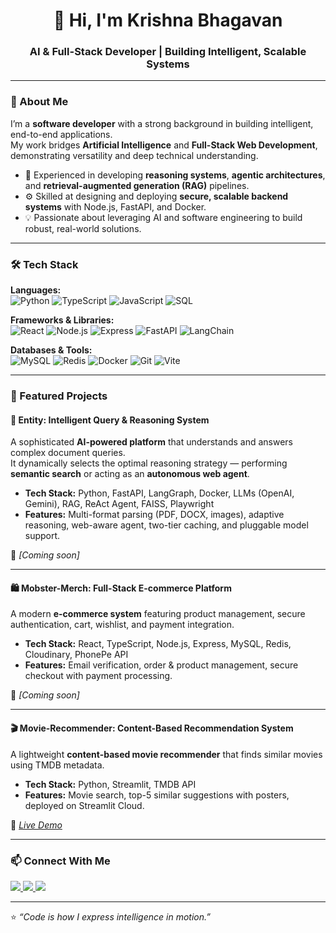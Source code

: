 <h1 align="center">👋 Hi, I'm Krishna Bhagavan</h1>
<h3 align="center">AI & Full-Stack Developer | Building Intelligent, Scalable Systems</h3>

---

### 🧠 About Me

I’m a **software developer** with a strong background in building intelligent, end-to-end applications.  
My work bridges **Artificial Intelligence** and **Full-Stack Web Development**, demonstrating versatility and deep technical understanding.

- 🧩 Experienced in developing **reasoning systems**, **agentic architectures**, and **retrieval-augmented generation (RAG)** pipelines.  
- ⚙️ Skilled at designing and deploying **secure, scalable backend systems** with Node.js, FastAPI, and Docker.  
- 💡 Passionate about leveraging AI and software engineering to build robust, real-world solutions.

---

### 🛠️ Tech Stack

**Languages:**  
![Python](https://img.shields.io/badge/Python-3776AB?style=flat-square&logo=python&logoColor=white)
![TypeScript](https://img.shields.io/badge/TypeScript-3178C6?style=flat-square&logo=typescript&logoColor=white)
![JavaScript](https://img.shields.io/badge/JavaScript-F7DF1E?style=flat-square&logo=javascript&logoColor=black)
![SQL](https://img.shields.io/badge/SQL-003B57?style=flat-square&logo=postgresql&logoColor=white)

**Frameworks & Libraries:**  
![React](https://img.shields.io/badge/React-20232A?style=flat-square&logo=react&logoColor=61DAFB)
![Node.js](https://img.shields.io/badge/Node.js-43853D?style=flat-square&logo=node.js&logoColor=white)
![Express](https://img.shields.io/badge/Express-000000?style=flat-square&logo=express&logoColor=white)
![FastAPI](https://img.shields.io/badge/FastAPI-009688?style=flat-square&logo=fastapi&logoColor=white)
![LangChain](https://img.shields.io/badge/LangChain-2C2C2C?style=flat-square&logo=chainlink&logoColor=white)

**Databases & Tools:**  
![MySQL](https://img.shields.io/badge/MySQL-4479A1?style=flat-square&logo=mysql&logoColor=white)
![Redis](https://img.shields.io/badge/Redis-DC382D?style=flat-square&logo=redis&logoColor=white)
![Docker](https://img.shields.io/badge/Docker-2496ED?style=flat-square&logo=docker&logoColor=white)
![Git](https://img.shields.io/badge/Git-F05032?style=flat-square&logo=git&logoColor=white)
![Vite](https://img.shields.io/badge/Vite-646CFF?style=flat-square&logo=vite&logoColor=white)

---

### 🚀 Featured Projects

#### 🧠 Entity: Intelligent Query & Reasoning System
A sophisticated **AI-powered platform** that understands and answers complex document queries.  
It dynamically selects the optimal reasoning strategy — performing **semantic search** or acting as an **autonomous web agent**.

- **Tech Stack:** Python, FastAPI, LangGraph, Docker, LLMs (OpenAI, Gemini), RAG, ReAct Agent, FAISS, Playwright  
- **Features:** Multi-format parsing (PDF, DOCX, images), adaptive reasoning, web-aware agent, two-tier caching, and pluggable model support.  

🔗 *[Coming soon]*  

---

#### 🛍️ Mobster-Merch: Full-Stack E-commerce Platform
A modern **e-commerce system** featuring product management, secure authentication, cart, wishlist, and payment integration.

- **Tech Stack:** React, TypeScript, Node.js, Express, MySQL, Redis, Cloudinary, PhonePe API  
- **Features:** Email verification, order & product management, secure checkout with payment processing.  

🔗 *[Coming soon]*  

---

#### 🎬 Movie-Recommender: Content-Based Recommendation System
A lightweight **content-based movie recommender** that finds similar movies using TMDB metadata.

- **Tech Stack:** Python, Streamlit, TMDB API  
- **Features:** Movie search, top-5 similar suggestions with posters, deployed on Streamlit Cloud.  

🔗 *[Live Demo](#)*  

---

### 📫 Connect With Me
<p align="left">
  <a href="https://github.com/YOUR_USERNAME" target="_blank">
    <img src="https://img.shields.io/badge/GitHub-000000?style=flat-square&logo=github&logoColor=white" />
  </a>
  <a href="https://www.linkedin.com/in/YOUR_LINKEDIN" target="_blank">
    <img src="https://img.shields.io/badge/LinkedIn-0A66C2?style=flat-square&logo=linkedin&logoColor=white" />
  </a>
  <a href="mailto:YOUR_EMAIL@example.com">
    <img src="https://img.shields.io/badge/Email-D14836?style=flat-square&logo=gmail&logoColor=white" />
  </a>
</p>

---

⭐ *“Code is how I express intelligence in motion.”*
